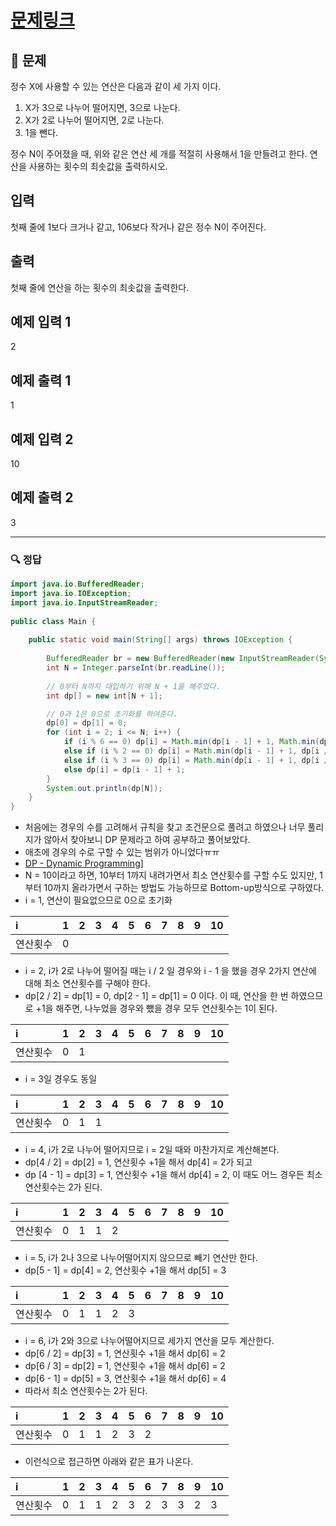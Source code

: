 # [문제링크](https://www.acmicpc.net/problem/1463)

## 📝 문제

정수 X에 사용할 수 있는 연산은 다음과 같이 세 가지 이다.

1.  X가 3으로 나누어 떨어지면, 3으로 나눈다.
2.  X가 2로 나누어 떨어지면, 2로 나눈다.
3.  1을 뺀다.

정수 N이 주어졌을 때, 위와 같은 연산 세 개를 적절히 사용해서 1을 만들려고 한다. 연산을 사용하는 횟수의 최솟값을 출력하시오.

## 입력

첫째 줄에 1보다 크거나 같고, 106보다 작거나 같은 정수 N이 주어진다.

## 출력

첫째 줄에 연산을 하는 횟수의 최솟값을 출력한다.

## 예제 입력 1 

2

## 예제 출력 1 

1

## 예제 입력 2 

10

## 예제 출력 2 

3


---

### 🔍 정답

```java
import java.io.BufferedReader;  
import java.io.IOException;  
import java.io.InputStreamReader;  
  
public class Main {  
  
    public static void main(String[] args) throws IOException {  
  
        BufferedReader br = new BufferedReader(new InputStreamReader(System.in));  
        int N = Integer.parseInt(br.readLine());  
        
        // 0부터 N까지 대입하기 위해 N + 1을 해주었다.
        int dp[] = new int[N + 1];  

		// 0과 1은 0으로 초기화를 하여준다.
        dp[0] = dp[1] = 0;  
        for (int i = 2; i <= N; i++) {  
            if (i % 6 == 0) dp[i] = Math.min(dp[i - 1] + 1, Math.min(dp[i / 2] + 1, dp[i / 3] + 1));  
            else if (i % 2 == 0) dp[i] = Math.min(dp[i - 1] + 1, dp[i / 2] + 1);  
            else if (i % 3 == 0) dp[i] = Math.min(dp[i - 1] + 1, dp[i / 3] + 1);  
            else dp[i] = dp[i - 1] + 1;  
        }  
        System.out.println(dp[N]);  
    }  
}
```
- 처음에는 경우의 수를 고려해서 규칙을 찾고 조건문으로 풀려고 하였으나 너무 풀리지가 않아서 찾아보니 DP 문제라고 하여 공부하고 풀어보았다.
- 애초에 경우의 수로 구할 수 있는 범위가 아니었다ㅠㅠ
- [DP - Dynamic Programming](/Studying/CS/DP_DynamicProgramming.md)]
- N = 10이라고 하면, 10부터 1까지 내려가면서 최소 연산횟수를 구할 수도 있지만, 1부터 10까지 올라가면서 구하는 방법도 가능하므로 Bottom-up방식으로 구하였다.
- i = 1, 연산이 필요없으므로 0으로 초기화

| i        | 1   | 2   | 3   | 4   | 5   | 6   | 7   | 8   | 9   | 10  |
|:-------- |:--- |:--- |:--- |:--- |:--- |:--- |:--- | --- | --- | --- |
| 연산횟수 | 0   |     |     |     |     |     |     |     |     |     |

- i = 2, i가 2로 나누어 떨어질 때는 i / 2 일 경우와 i - 1 을 했을 경우 2가지 연산에 대해 최소 연산횟수를 구해야 한다.
- dp[2 / 2] = dp[1] = 0, dp[2 - 1] = dp[1] = 0 이다. 이 때, 연산을 한 번 하였으므로 +1을 해주면, 나누었을 경우와 뺐을 경우 모두 연산횟수는 1이 된다.

| i        | 1   | 2   | 3   | 4   | 5   | 6   | 7   | 8   | 9   | 10  |
|:-------- |:--- |:--- |:--- |:--- |:--- |:--- |:--- | --- | --- | --- |
| 연산횟수 | 0   | 1   |     |     |     |     |     |     |     |     |

- i = 3일 경우도 동일

| i        | 1   | 2   | 3   | 4   | 5   | 6   | 7   | 8   | 9   | 10  |
|:-------- |:--- |:--- |:--- |:--- |:--- |:--- |:--- | --- | --- | --- |
| 연산횟수 | 0   | 1   | 1   |     |     |     |     |     |     |     |

- i = 4, i가 2로 나누어 떨어지므로 i = 2일 때와 마찬가지로 계산해본다.
- dp[4 / 2] = dp[2] = 1, 연산횟수 +1을 해서 dp[4] = 2가 되고
- dp [4 - 1] = dp[3] = 1, 연산횟수 +1을 해서 dp[4] = 2, 이 때도 어느 경우든 최소 연산횟수는 2가 된다.

| i        | 1   | 2   | 3   | 4   | 5   | 6   | 7   | 8   | 9   | 10  |
|:-------- |:--- |:--- |:--- |:--- |:--- |:--- |:--- | --- | --- | --- |
| 연산횟수 | 0   | 1   | 1   | 2   |     |     |     |     |     |     |

- i = 5, i가 2나 3으로 나누어떨어지지 않으므로 빼기 연산만 한다.
- dp[5 - 1] = dp[4] = 2, 연산횟수 +1을 해서 dp[5] = 3

| i        | 1   | 2   | 3   | 4   | 5   | 6   | 7   | 8   | 9   | 10  |
|:-------- |:--- |:--- |:--- |:--- |:--- |:--- |:--- | --- | --- | --- |
| 연산횟수 | 0   | 1   | 1   | 2   | 3   |     |     |     |     |     |

- i = 6, i가 2와 3으로 나누어떨어지므로 세가지 연산을 모두 계산한다.
- dp[6 / 2] = dp[3] = 1, 연산횟수 +1을 해서 dp[6] = 2
- dp[6 / 3] = dp[2] = 1, 연산횟수 +1을 해서 dp[6] = 2
- dp[6 - 1] = dp[5] = 3, 연산횟수 +1을 해서 dp[6] = 4
- 따라서 최소 연산횟수는 2가 된다.

| i        | 1   | 2   | 3   | 4   | 5   | 6   | 7   | 8   | 9   | 10  |
|:-------- |:--- |:--- |:--- |:--- |:--- |:--- |:--- | --- | --- | --- |
| 연산횟수 | 0   | 1   | 1   | 2   | 3   | 2   |     |     |     |     |

- 이런식으로 접근하면 아래와 같은 표가 나온다.

| i        | 1   | 2   | 3   | 4   | 5   | 6   | 7   | 8   | 9   | 10  |
|:-------- |:--- |:--- |:--- |:--- |:--- |:--- |:--- | --- | --- | --- |
| 연산횟수 | 0   | 1   | 1   | 2   | 3   | 2   | 3   | 3   | 2   | 3    |
